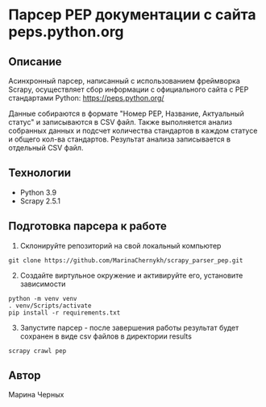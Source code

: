 # Парсер PEP документации с сайта peps.python.org  

## Описание
Асинхронный парсер, написанный с использованием фреймворка Scrapy, осуществляет сбор информации с официального сайта с PEP стандартами Python:
<https://peps.python.org/>

Данные собираются в формате "Номер PEP, Название, Актуальный статус" и записываются в CSV файл.
Также выполняется анализ собранных данных и подсчет количества стандартов в каждом статусе и общего кол-ва стандартов. Результат анализа записывается в отдельный CSV файл.

## Технологии
* Python 3.9
* Scrapy 2.5.1


## Подготовка парсера к работе

1. Cклонируйте репозиторий на свой локальный компьютер
```
git clone https://github.com/MarinaChernykh/scrapy_parser_pep.git
```

2. Создайте виртульное окружение и активируйте его, установите зависимости
```
python -m venv venv
. venv/Scripts/activate
pip install -r requirements.txt
```

3. Запустите парсер - после завершения работы результат будет сохранен в виде csv файлов в директории results
```
scrapy crawl pep
```
## Автор
Марина Черных
